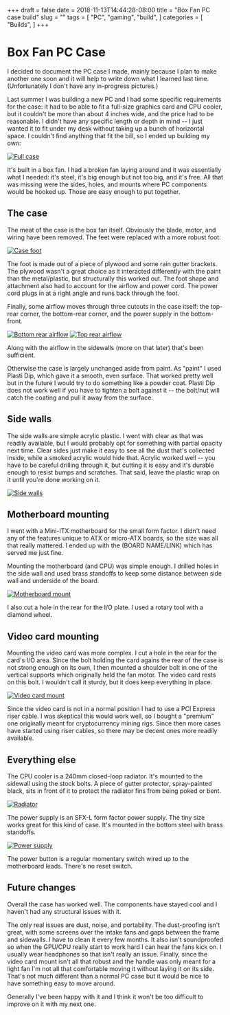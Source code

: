+++ 
draft = false
date = 2018-11-13T14:44:28-08:00
title = "Box Fan PC case build"
slug = "" 
tags = [
    "PC",
    "gaming",
    "build",
]
categories = [
    "Builds",
]
+++

# Box Fan PC Case

I decided to document the PC case I made, mainly because I plan to make another one soon and it will help to write down what I learned last time. 
(Unfortunately I don't have any in-progress pictures.)

Last summer I was building a new PC and I had some specific requirements for the case: it had to be able to fit a full-size graphics card and CPU cooler, but it couldn't be more than 
about 4 inches wide, and the price had to be reasonable. I didn't have any specific length or depth in mind -- I just wanted it to fit under my desk without taking up a bunch 
of horizontal space. I couldn't find anything that fit the bill, so I ended up building my own:

[![Full case](/box-fan-pc-case/opt/main.jpg)](/box-fan-pc-case/full/main.jpg)

It's built in a box fan. I had a broken fan laying around and it was essentially what I needed: it's steel, it's big enough but not too big, and it's free.
All that was missing were the sides, holes, and mounts where PC components would be hooked up. Those are easy enough to put together.

## The case

The meat of the case is the box fan itself. Obviously the blade, motor, and wiring have been removed. The feet were replaced with a more robust foot:

[![Case foot](/box-fan-pc-case/opt/foot.jpg)](/box-fan-pc-case/full/foot.jpg)

The foot is made out of a piece of plywood and some rain gutter brackets. The plywood wasn't a great choice as it interacted differently with the paint than the metal/plastic, 
but structurally this worked out. The foot shape and attachment also had to account for the airflow and power cord. The power cord plugs in at a right angle and runs back
through the foot.

Finally, some airflow moves through three cutouts in the case itself: the top-rear corner, the bottom-rear corner, and the power supply in the bottom-front.

[![Bottom rear airflow](/box-fan-pc-case/opt/case-airflow-1.jpg)](/box-fan-pc-case/full/case-airflow-1.jpg)
[![Top rear airflow](/box-fan-pc-case/opt/case-airflow-2.jpg)](/box-fan-pc-case/full/case-airflow-2.jpg)

Along with the airflow in the sidewalls (more on that later) that's been sufficient.

Otherwise the case is largely unchanged aside from paint. As "paint" I used Plasti Dip, which gave it a smooth, even surface. That worked pretty well but in 
the future I would try to do something like a powder coat. Plasti Dip does not work well if you have to tighten a bolt 
against it -- the bolt/nut will catch the coating and pull it away from the surface.

## Side walls

The side walls are simple acrylic plastic. I went with clear as that was readily available, but I would probably opt for something with partial opacity next time.
Clear sides just make it easy to see all the dust that's collected inside, while a smoked acrylic would hide that.
Acrylic worked well -- you have to be careful drilling through it, but cutting it is easy and it's durable enough to resist bumps and scratches.
That said, leave the plastic wrap on it until you're done working on it.

[![Side walls](/box-fan-pc-case/opt/sidewalls.jpg)](/box-fan-pc-case/full/sidewalls.jpg)

## Motherboard mounting

I went with a Mini-ITX motherboard for the small form factor. I didn't need any of the features unique to ATX or micro-ATX boards, so the size was all that really mattered.
I ended up with the (BOARD NAME/LINK) which has served me just fine.

Mounting the motherboard (and CPU) was simple enough. I drilled holes in the side wall and used brass standoffs to keep some distance between
side wall and underside of the board.

[![Motherboard mount](/box-fan-pc-case/opt/mobo-mount.jpg)](/box-fan-pc-case/full/mobo-mount.jpg)

I also cut a hole in the rear for the I/O plate. I used a rotary tool with a diamond wheel.


## Video card mounting

Mounting the video card was more complex. I cut a hole in the rear for the card's I/O area. Since the bolt holding the card agains the rear of the case is not strong enough
on its own, I then mounted a shoulder bolt in one of the vertical supports which originally held the fan motor. The video card rests on this bolt. I wouldn't call it sturdy,
but it does keep everything in place.

[![Video card mount](/box-fan-pc-case/opt/video-card.jpg)](/box-fan-pc-case/full/video-card.jpg)

Since the video card is not in a normal position I had to use a PCI Express riser cable. I was skeptical this would work well, so I bought a "premium" one originally
meant for cryptocurrency mining rigs. Since then more cases have started using riser cables, so there may be decent ones more readily available.

## Everything else

The CPU cooler is a 240mm closed-loop radiator. It's mounted to the sidewall using the stock bolts. A piece of gutter protector, spray-painted black, sits in front of it to
protect the radiator fins from being poked or bent.

[![Radiator](/box-fan-pc-case/opt/radiator.jpg)](/box-fan-pc-case/full/radiator.jpg)

The power supply is an SFX-L form factor power supply. The tiny size works great for this kind of case. It's mounted in the bottom steel with brass standoffs.

[![Power supply](/box-fan-pc-case/opt/psu.jpg)](/box-fan-pc-case/full/psu.jpg)

The power button is a regular momentary switch wired up to the motherboard leads. There's no reset switch.

## Future changes

Overall the case has worked well. The components have stayed cool and I haven't had any structural issues with it.

The only real issues are dust, noise, and portability. The dust-proofing isn't great, with some screens over the intake fans and gaps between the frame and sidewalls. I have to
clean it every few months. It also isn't soundproofed so when the GPU/CPU really start to work hard I can hear the fans kick on. I usually wear headphones so that isn't really
an issue. Finally, since the video card mount isn't all that robust and the handle was only meant for a light fan I'm not all that comfortable moving it without laying it on its side.
That's not much different than a normal PC case but it would be nice to have something easy to move around.

Generally I've been happy with it and I think it won't be too difficult to improve on it with my next one.
